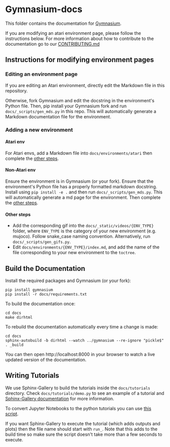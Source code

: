 # Gymnasium-docs

This folder contains the documentation for [Gymnasium](https://github.com/Farama-Foundation/Gymnasium).

If you are modifying an atari environment page, please follow the instructions below. For more information about how to contribute to the documentation go to our [CONTRIBUTING.md](https://github.com/Farama-Foundation/Celshast/blob/main/CONTRIBUTING.md)

## Instructions for modifying environment pages

### Editing an environment page

If you are editing an Atari environment, directly edit the Markdown file in this repository.

Otherwise, fork Gymnasium and edit the docstring in the environment's Python file. Then, pip install your Gymnasium fork and run `docs/_scripts/gen_mds.py` in this repo. This will automatically generate a Markdown documentation file for the environment.

### Adding a new environment

#### Atari env

For Atari envs, add a Markdown file into `docs/environments/atari` then complete the [other steps](#other-steps).

#### Non-Atari env

Ensure the environment is in Gymnasium (or your fork). Ensure that the environment's Python file has a properly formatted markdown docstring. Install using `pip install -e .` and then run `docs/_scripts/gen_mds.py`. This will automatically generate a md page for the environment. Then complete the [other steps](#other-steps).

#### Other steps

- Add the corresponding gif into the `docs/_static/videos/{ENV_TYPE}` folder, where `ENV_TYPE` is the category of your new environment (e.g. mujoco). Follow snake_case naming convention. Alternatively, run `docs/_scripts/gen_gifs.py`.
- Edit `docs/environments/{ENV_TYPE}/index.md`, and add the name of the file corresponding to your new environment to the `toctree`.

## Build the Documentation

Install the required packages and Gymnasium (or your fork):

```
pip install gymnasium
pip install -r docs/requirements.txt
```

To build the documentation once:

```
cd docs
make dirhtml
```

To rebuild the documentation automatically every time a change is made:

```
cd docs
sphinx-autobuild -b dirhtml --watch ../gymnasium --re-ignore "pickle$" . _build
```

You can then open http://localhost:8000 in your browser to watch a live updated version of the documentation.

## Writing Tutorials

We use Sphinx-Gallery to build the tutorials inside the `docs/tutorials` directory. Check `docs/tutorials/demo.py` to see an example of a tutorial and [Sphinx-Gallery documentation](https://sphinx-gallery.github.io/stable/syntax.html) for more information.

To convert Jupyter Notebooks to the python tutorials you can use [this script](https://gist.github.com/mgoulao/f07f5f79f6cd9a721db8a34bba0a19a7).

If you want Sphinx-Gallery to execute the tutorial (which adds outputs and plots) then the file name should start with `run_`. Note that this adds to the build time so make sure the script doesn't take more than a few seconds to execute.
